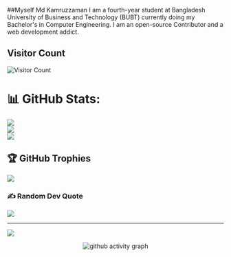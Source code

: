 ##Myself Md Kamruzzaman
I am a fourth-year student at Bangladesh University of Business and Technology (BUBT) currently doing my Bachelor's in Computer Engineering. 
I am an open-source Contributor and a web development addict.

<!--
**kamruzzaman526/kamruzzaman526** is a ✨ _special_ ✨ repository because its `README.md` (this file) appears on your GitHub profile.

Here are some ideas to get you started:

- 🔭 I’m currently working on ...
- 🌱 I’m currently learning ...
- 👯 I’m looking to collaborate on ...
- 🤔 I’m looking for help with ...
- 💬 Ask me about ...
- 📫 How to reach me: ...
- 😄 Pronouns: ...
- ⚡ Fun fact: ...
-->
## Visitor Count
![Visitor Count](https://profile-counter.glitch.me/kamruzzaman526/count.svg)

# 📊 GitHub Stats:
![](https://github-readme-stats.vercel.app/api?username=kamruzzaman526&theme=gotham&hide_border=false&include_all_commits=false&count_private=false)<br/>
![](https://github-readme-streak-stats.herokuapp.com/?user=kamruzzaman526&theme=gotham&hide_border=false)<br/>
![](https://github-readme-stats.vercel.app/api/top-langs/?username=kamruzzaman526&theme=gotham&hide_border=false&include_all_commits=false&count_private=false&layout=compact)

## 🏆 GitHub Trophies
![](https://github-profile-trophy.vercel.app/?username=kamruzzaman526&theme=dracula&no-frame=true&no-bg=false&margin-w=4)

### ✍️ Random Dev Quote
![](https://quotes-github-readme.vercel.app/api?type=horizontal&theme=radical)

---
[![](https://visitcount.itsvg.in/api?id=kamruzzaman526&icon=0&color=0)](https://visitcount.itsvg.in)

<!-- Proudly created with GPRM ( https://gprm.itsvg.in ) -->
 
 <div align="center">
     
     
![github activity graph](https://activity-graph.herokuapp.com/graph?username=kamruzzaman526&theme=dracula&layout=compact&title_color=FF69B4&hide_border=true&area=true)
</div>
 
<div align="center">

